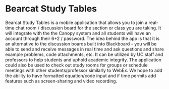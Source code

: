 # Bearcat Study Tables
Bearcat Study Tables is a mobile application that allows you to join a real-time chat room / discussion board for the section or class you are taking. It will integrate with the the Canopy system and all students will have an account through their 6+2 / password. The idea behind the app is that it is an alternative to the discussion boards built into Blackboard - you will be able to send and receive messages in real time and ask questions and share example problems, code attachments, etc. It can be utilized by UC staff and professors to help students and uphold academic integrity. The application could also be used to check out study rooms for groups or schedule meetings with other students/professor similarly to WebEx. We hope to add the ability to have formatted equation/code input and if time permits add features such as screen-sharing and video recording.